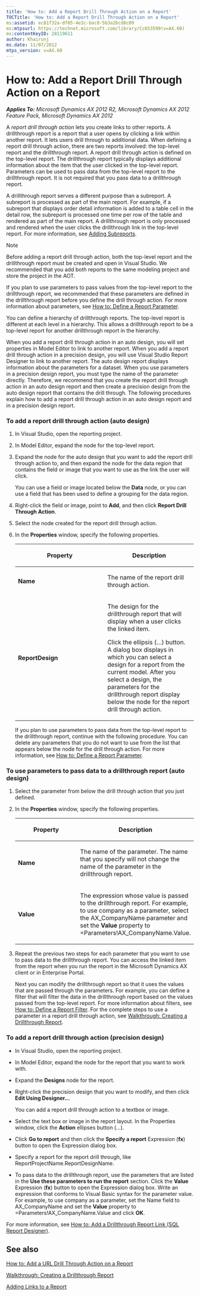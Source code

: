 ```yaml
---
title: 'How to: Add a Report Drill Through Action on a Report'
TOCTitle: 'How to: Add a Report Drill Through Action on a Report'
ms:assetid: ec81f32a-df05-4e3c-bac8-5b3a2bcd8c09
ms:mtpsurl: https://technet.microsoft.com/library/Cc653599(v=AX.60)
ms:contentKeyID: 28119611
author: Khairunj
ms.date: 11/07/2012
mtps_version: v=AX.60
---
```


# How to: Add a Report Drill Through Action on a Report 


_**Applies To:** Microsoft Dynamics AX 2012 R2, Microsoft Dynamics AX 2012 Feature Pack, Microsoft Dynamics AX 2012_

A *report drill through action* lets you create links to other reports. A drillthrough report is a report that a user opens by clicking a link within another report. It lets users drill through to additional data. When defining a report drill through action, there are two reports involved: the top-level report and the drillthrough report. A report drill through action is defined on the top-level report. The drillthrough report typically displays additional information about the item that the user clicked in the top-level report. Parameters can be used to pass data from the top-level report to the drillthrough report. It is not required that you pass data to a drillthrough report.

A drillthrough report serves a different purpose than a subreport. A subreport is processed as part of the main report. For example, if a subreport that displays order detail information is added to a table cell in the detail row, the subreport is processed one time per row of the table and rendered as part of the main report. A drillthrough report is only processed and rendered when the user clicks the drillthrough link in the top-level report. For more information, see [Adding Subreports](http://go.microsoft.com/fwlink/?linkid=234243%26clcid=0x409).


> [!NOTE]
> <P>Before adding a report drill through action, both the top-level report and the drillthrough report must be created and open in Visual Studio. We recommended that you add both reports to the same modeling project and store the project in the AOT.</P>



If you plan to use parameters to pass values from the top-level report to the drillthrough report, we recommended that these parameters are defined in the drillthrough report before you define the drill through action. For more information about parameters, see [How to: Define a Report Parameter](how-to-define-a-report-parameter.md).

You can define a hierarchy of drillthrough reports. The top-level report is different at each level in a hierarchy. This allows a drillthrough report to be a top-level report for another drillthrough report in the hierarchy.

When you add a report drill through action in an auto design, you will set properties in Model Editor to link to another report. When you add a report drill through action in a precision design, you will use Visual Studio Report Designer to link to another report. The auto design report displays information about the parameters for a dataset. When you use parameters in a precision design report, you must type the name of the parameter directly. Therefore, we recommend that you create the report drill through action in an auto design report and then create a precision design from the auto design report that contains the drill through. The following procedures explain how to add a report drill through action in an auto design report and in a precision design report.

### To add a report drill through action (auto design)

1.  In Visual Studio, open the reporting project.

2.  In Model Editor, expand the node for the top-level report.

3.  Expand the node for the auto design that you want to add the report drill through action to, and then expand the node for the data region that contains the field or image that you want to use as the link the user will click.
    
    You can use a field or image located below the **Data** node, or you can use a field that has been used to define a grouping for the data region.

4.  Right-click the field or image, point to **Add**, and then click **Report Drill Through Action**.

5.  Select the node created for the report drill through action.

6.  In the **Properties** window, specify the following properties.
    
    <table>
    <colgroup>
    <col style="width: 50%" />
    <col style="width: 50%" />
    </colgroup>
    <thead>
    <tr class="header">
    <th><p>Property</p></th>
    <th><p>Description</p></th>
    </tr>
    </thead>
    <tbody>
    <tr class="odd">
    <td><p><strong>Name</strong></p></td>
    <td><p>The name of the report drill through action.</p></td>
    </tr>
    <tr class="even">
    <td><p><strong>ReportDesign</strong></p></td>
    <td><p>The design for the drillthrough report that will display when a user clicks the linked item.</p>
    <p>Click the ellipsis (…) button. A dialog box displays in which you can select a design for a report from the current model. After you select a design, the parameters for the drillthrough report display below the node for the report drill through action.</p></td>
    </tr>
    </tbody>
    </table>
    
    If you plan to use parameters to pass data from the top-level report to the drillthrough report, continue with the following procedure. You can delete any parameters that you do not want to use from the list that appears below the node for the drill through action. For more information, see [How to: Define a Report Parameter](how-to-define-a-report-parameter.md).

### To use parameters to pass data to a drillthrough report (auto design)

1.  Select the parameter from below the drill through action that you just defined.

2.  In the **Properties** window, specify the following properties.
    
    <table>
    <colgroup>
    <col style="width: 50%" />
    <col style="width: 50%" />
    </colgroup>
    <thead>
    <tr class="header">
    <th><p>Property</p></th>
    <th><p>Description</p></th>
    </tr>
    </thead>
    <tbody>
    <tr class="odd">
    <td><p><strong>Name</strong></p></td>
    <td><p>The name of the parameter. The name that you specify will not change the name of the parameter in the drillthrough report.</p></td>
    </tr>
    <tr class="even">
    <td><p><strong>Value</strong></p></td>
    <td><p>The expression whose value is passed to the drillthrough report. For example, to use company as a parameter, select the AX_CompanyName parameter and set the <strong>Value</strong> property to =Parameters!AX_CompanyName.Value.</p></td>
    </tr>
    </tbody>
    </table>


3.  Repeat the previous two steps for each parameter that you want to use to pass data to the drillthrough report. You can access the linked item from the report when you run the report in the Microsoft Dynamics AX client or in Enterprise Portal.
    
    Next you can modify the drillthrough report so that it uses the values that are passed through the parameters. For example, you can define a filter that will filter the data in the drillthrough report based on the values passed from the top-level report. For more information about filters, see [How to: Define a Report Filter](how-to-define-a-report-filter.md). For the complete steps to use a parameter in a report drill through action, see [Walkthrough: Creating a Drillthrough Report](walkthrough-creating-a-drillthrough-report.md).

### To add a report drill through action (precision design)

  - In Visual Studio, open the reporting project.

  - In Model Editor, expand the node for the report that you want to work with.

  - Expand the **Designs** node for the report.

  - Right-click the precision design that you want to modify, and then click **Edit Using Designer...**
    
    You can add a report drill through action to a textbox or image.

  - Select the text box or image in the report layout. In the Properties window, click the **Action** ellipses button (…).

  - Click **Go to report** and then click the **Specify a report** Expression (**fx**) button to open the Expression dialog box.

  - Specify a report for the report drill through, like ReportProjectName.ReportDesignName.

  - To pass data to the drillthrough report, use the parameters that are listed in the **Use these parameters to run the report** section. Click the **Value** Expression (**fx**) button to open the Expression dialog box. Write an expression that conforms to Visual Basic syntax for the parameter value. For example, to use company as a parameter, set the Name field to AX\_CompanyName and set the **Value** property to =Parameters\!AX\_CompanyName.Value and click **OK**.

For more information, see [How to: Add a Drillthrough Report Link (SQL Report Designer)](http://go.microsoft.com/fwlink/?linkid=106185).

## See also

[How to: Add a URL Drill Through Action on a Report](how-to-add-a-url-drill-through-action-on-a-report.md)

[Walkthrough: Creating a Drillthrough Report](walkthrough-creating-a-drillthrough-report.md)

[Adding Links to a Report](adding-links-to-a-report.md)

